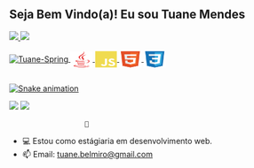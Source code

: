
## Seja Bem Vindo(a)! Eu sou Tuane Mendes 
 <div>
  <a href="https://github.com/Tuanemendes">
  <img height="180em" src="https://github-readme-stats.vercel.app/api?username=Tuanemendes&show_icons=true&theme=dracula&include_all_commits=true&count_private=true"/>
  <img height="180em" src="https://github-readme-stats.vercel.app/api/top-langs/?username=Tuanemendes&layout=compact&langs_count=7&theme=dracula"/>
</div>
<div style="display: inline_block"><br>
  <img align="center" alt="Tuane-Spring" height="30" width="40" src="https://cdn.jsdelivr.net/gh/devicons/devicon/icons/spring/spring-original-wordmark.svg">
  <img align="center" alt="Tuane-Js" height="30" width="40" src="https://raw.githubusercontent.com/devicons/devicon/master/icons/java/java-plain.svg">
  <img align="center" alt="Tuane-Js" height="30" width="40" src="https://raw.githubusercontent.com/devicons/devicon/master/icons/javascript/javascript-plain.svg">
  <img align="center" alt="Tuane-HTML" height="30" width="40" src="https://raw.githubusercontent.com/devicons/devicon/master/icons/html5/html5-original.svg">
  <img align="center" alt="Tuane-CSS" height="30" width="40" src="https://raw.githubusercontent.com/devicons/devicon/master/icons/css3/css3-original.svg">
  <!--<img align="center" alt="Tuane-Python" height="30" width="40" src="https://raw.githubusercontent.com/devicons/devicon/master/icons/python/python-original.svg">-->
 
  
 <!--- <img align="right" alt="Rafa-yoda" src="https://cdn.discordapp.com/attachments/795358919417397249/825430589581688872/hi.gif"> --->
</div>
 
 ##
 
<div>
<!--- <a href = "mailto:tuane.belmiro@gmail.com"><img src="https://img.shields.io/badge/-Gmail-%23333?style=for-the-badge&logo=gmail&logoColor=white" target="_blank"></a> --->
 
  ![Snake animation](https://github.com/TuaneMendes/Tuanemendes/blob/output/github-contribution-grid-snake.svg)
 
  <a href="https://instagram.com/tuanemendes_/" target="_blank"><img src="https://img.shields.io/badge/-Instagram-%23E4405F?style=for-the-badge&logo=instagram&logoColor=white" target="_blank"></a>
  <a href="https://www.linkedin.com/in/tuane-mendes/" target="_blank"><img src="https://img.shields.io/badge/-LinkedIn-%230077B5?style=for-the-badge&logo=linkedin&logoColor=white" target="_blank"></a> 
 </div>

                       👀  
- 💻 Estou como estágiaria em desenvolvimento web. 
- 📫 Email: tuane.belmiro@gmail.com

<!---
Tuanemendes/Tuanemendes is a ✨ special ✨ repository because its `README.md` (this file) appears on your GitHub profile.
You can click the Preview link to take a look at your changes.
--->
